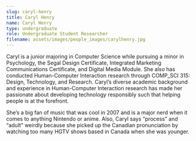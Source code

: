 ```yaml
---
slug: caryl-henry
title: Caryl Henry
name: Caryl Henry
type: undergraduate
role: Undergraduate Student Researcher
filename: assets/images/people_images/carylhenry.jpg
---
```

Caryl is a junior majoring in Computer Science while pursuing a minor in Psychology, the Segal Design Certificate, Integrated Marketing Communications Certificate, and Digital Media Module. She also has conducted Human-Computer Interaction research through COMP_SCI 315: Design, Technology, and Research. Caryl’s diverse academic background and experience in Human-Computer Interaction research has made her passionate about developing technology responsibly such that helping people is at the forefront.

She’s a big fan of music that was cool in 2007 and is a major nerd when it comes to anything Nintendo or anime. Also, Caryl says “process” and “adult” weirdly because she picked up the Canadian pronunciation by watching too many HGTV shows based in Canada when she was younger.
